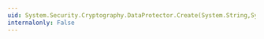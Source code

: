 ```yaml
---
uid: System.Security.Cryptography.DataProtector.Create(System.String,System.String,System.String,System.String[])
internalonly: False
---
```

